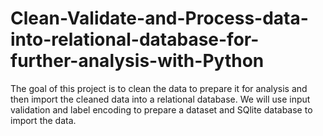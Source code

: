 # Clean-Validate-and-Process-data-into-relational-database-for-further-analysis-with-Python
The goal of this project is to clean the data to prepare it for analysis and then import the cleaned data into a relational database. We will use input validation and label encoding to prepare a dataset and SQlite database to import the data. 
